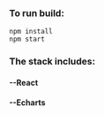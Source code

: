 ### To run build:

```
npm install
npm start
```

### The stack includes:

#### --React
#### --Echarts
